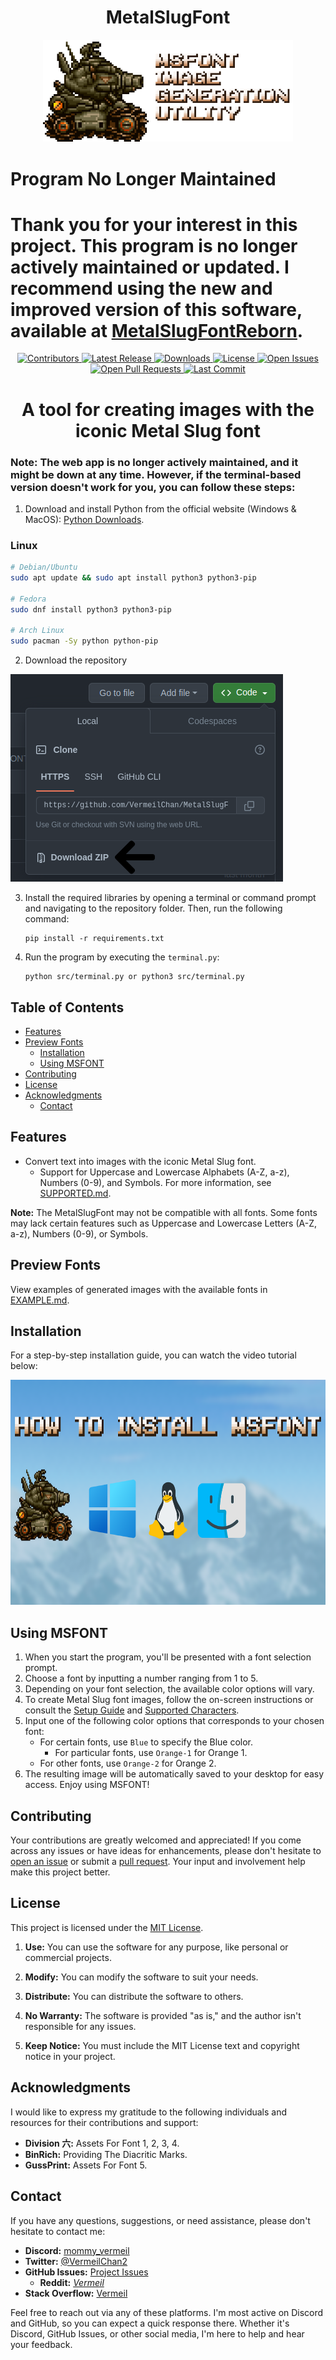 <div style="text-align:center;">
  <h1 style="font-size:2em;">MetalSlugFont</h1>
</div>

<p align="center">
  <a href="https://github.com/VermeilChan/MetalSlugFont">
    <img src="Assets/MARKDOWN/README/Sv-002-Logo.png" width="400" alt="MSFONT logo">
  </a>
</p>

# Program No Longer Maintained

# Thank you for your interest in this project. This program is no longer actively maintained or updated. I recommend using the new and improved version of this software, available at [MetalSlugFontReborn](https://github.com/VermeilChan/MetalSlugFontReborn).

<p align="center">
  <a href="https://github.com/VermeilChan/MetalSlugFont/graphs/contributors" target="_blank">
    <img alt="Contributors" src="https://img.shields.io/github/contributors/VermeilChan/MetalSlugFont.svg?color=blue" />
  </a>
  <a href="https://github.com/VermeilChan/MetalSlugFont/releases" target="_blank">
    <img alt="Latest Release" src="https://img.shields.io/github/release/VermeilChan/MetalSlugFont.svg?color=green" />
  </a>
  <a href="https://github.com/VermeilChan/MetalSlugFont/releases" target="_blank">
    <img alt="Downloads" src="https://img.shields.io/github/downloads/VermeilChan/MetalSlugFont/total.svg?color=orange" />
  </a>
  <a href="https://github.com/VermeilChan/MetalSlugFont/blob/experimental/LICENSE" target="_blank">
    <img alt="License" src="https://img.shields.io/github/license/VermeilChan/MetalSlugFont.svg?color=purple" />
  </a>
  <a href="https://github.com/VermeilChan/MetalSlugFont/issues" target="_blank">
    <img alt="Open Issues" src="https://img.shields.io/github/issues/VermeilChan/MetalSlugFont.svg?color=red" />
  </a>
  <a href="https://github.com/VermeilChan/MetalSlugFont/pulls" target="_blank">
    <img alt="Open Pull Requests" src="https://img.shields.io/github/issues-pr/VermeilChan/MetalSlugFont.svg?color=yellow" />
  </a>
  <a href="https://github.com/VermeilChan/MetalSlugFont/commits/experimental" target="_blank">
    <img alt="Last Commit" src="https://img.shields.io/github/last-commit/VermeilChan/MetalSlugFont.svg?color=green" />
  </a>
</p>

<div style="text-align:center;">
  <h1 style="font-size:2em;">A tool for creating images with the iconic Metal Slug font</h1>
</div>

### **Note:** The web app is no longer actively maintained, and it might be down at any time. However, if the terminal-based version doesn't work for you, you can follow these steps:

1. Download and install Python from the official website (Windows & MacOS): [Python Downloads](https://www.python.org/downloads/).

### Linux

```bash
# Debian/Ubuntu
sudo apt update && sudo apt install python3 python3-pip

# Fedora
sudo dnf install python3 python3-pip

# Arch Linux
sudo pacman -Sy python python-pip
```

2. Download the repository

![Repo Download](Assets/MARKDOWN/README/REPO-DOWNLOAD.png)

3. Install the required libraries by opening a terminal or command prompt and navigating to the repository folder. Then, run the following command:

   ```
   pip install -r requirements.txt
   ```

4. Run the program by executing the `terminal.py`:
   
   ```
   python src/terminal.py or python3 src/terminal.py
   ```

## Table of Contents
- [Features](#features)
- [Preview Fonts](#preview-fonts)
  - [Installation](#installation)
  - [Using MSFONT](#using-msfont)
- [Contributing](#contributing)
- [License](#license)
- [Acknowledgments](#acknowledgments)
  - [Contact](#contact)

## Features
- Convert text into images with the iconic Metal Slug font.
  - Support for Uppercase and Lowercase Alphabets (A-Z, a-z), Numbers (0-9), and Symbols.
  For more information, see [SUPPORTED.md](SUPPORTED.md).

**Note:** The MetalSlugFont may not be compatible with all fonts. Some fonts may lack certain features such as Uppercase and Lowercase Letters (A-Z, a-z), Numbers (0-9), or Symbols.

## Preview Fonts
View examples of generated images with the available fonts in [EXAMPLE.md](EXAMPLE.md).

## Installation

For a step-by-step installation guide, you can watch the video tutorial below:

<a href="https://clipchamp.com/watch/Ifs1Azs3ISZ/embed" target="_blank">
 <img src="Assets/MARKDOWN/README/GUIDE.png" alt="Watch the video" width="640" height="360"/>
</a>

## Using MSFONT

1. When you start the program, you'll be presented with a font selection prompt.
2. Choose a font by inputting a number ranging from 1 to 5.
3. Depending on your font selection, the available color options will vary.
4. To create Metal Slug font images, follow the on-screen instructions or consult the [Setup Guide](GUIDE.md) and [Supported Characters](SUPPORTED.md).
5. Input one of the following color options that corresponds to your chosen font:
   - For certain fonts, use `Blue` to specify the Blue color.
     - For particular fonts, use `Orange-1` for Orange 1.
   - For other fonts, use `Orange-2` for Orange 2.
6. The resulting image will be automatically saved to your desktop for easy access. Enjoy using MSFONT!

## Contributing

Your contributions are greatly welcomed and appreciated! If you come across any issues or have ideas for enhancements, please don't hesitate to [open an issue](https://github.com/VermeilChan/MetalSlugFont/issues) or submit a [pull request](https://github.com/VermeilChan/MetalSlugFont/pulls). Your input and involvement help make this project better.

## License
This project is licensed under the [MIT License](LICENSE).

1. **Use:** You can use the software for any purpose, like personal or commercial projects.

2. **Modify:** You can modify the software to suit your needs.

3. **Distribute:** You can distribute the software to others.

4. **No Warranty:** The software is provided "as is," and the author isn't responsible for any issues.

5. **Keep Notice:** You must include the MIT License text and copyright notice in your project.

## Acknowledgments

I would like to express my gratitude to the following individuals and resources for their contributions and support:

- **Division 六:** Assets For Font 1, 2, 3, 4.
- **BinRich:** Providing The Diacritic Marks.
- **GussPrint:** Assets For Font 5.

## Contact
If you have any questions, suggestions, or need assistance, please don't hesitate to contact me:

- **Discord:** [mommy_vermeil](https://discord.com/users/857841811736100925)
- **Twitter:** [@VermeilChan2](https://twitter.com/VermeilChan2)
- **GitHub Issues:** [Project Issues](https://github.com/VermeilChan/MetalSlugFont/issues)
  - **Reddit:** [_Vermeil_](https://www.reddit.com/user/_Vermeil_)
- **Stack Overflow:** [Vermeil](https://stackoverflow.com/users/20787000/vermeil)

Feel free to reach out via any of these platforms. I'm most active on Discord and GitHub, so you can expect a quick response there. Whether it's Discord, GitHub Issues, or other social media, I'm here to help and hear your feedback.
